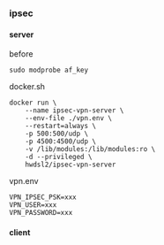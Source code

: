 ### ipsec

#### server

before
```shell
sudo modprobe af_key
```


docker.sh

```shell
docker run \
    --name ipsec-vpn-server \
    --env-file ./vpn.env \
    --restart=always \
    -p 500:500/udp \
    -p 4500:4500/udp \
    -v /lib/modules:/lib/modules:ro \
    -d --privileged \
    hwdsl2/ipsec-vpn-server
```

vpn.env 

```
VPN_IPSEC_PSK=xxx
VPN_USER=xxx
VPN_PASSWORD=xxx
```

#### client